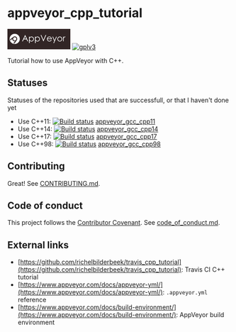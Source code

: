 # appveyor_cpp_tutorial

[![AppVeyor logo](AppVeyor.png)](https://appveyor-ci.org)
[![gplv3](http://www.gnu.org/graphics/gplv3-88x31.png)](http://www.gnu.org/licenses/gpl.html)

Tutorial how to use AppVeyor with C++.

## Statuses

Statuses of the repositories used that are successfull, or that I haven't done yet

 * Use C++11: [![Build status](https://ci.appveyor.com/api/projects/status/0b5s1keq9e3s9u08/branch/master?svg=true)](https://ci.appveyor.com/project/richelbilderbeek/appveyor-gcc-cpp11/branch/master) [appveyor_gcc_cpp11](https://www.github.com/richelbilderbeek/appveyor_gcc_cpp11)
 * Use C++14: [![Build status](https://ci.appveyor.com/api/projects/status/r0c3wnwin26yvfto/branch/master?svg=true)](https://ci.appveyor.com/project/richelbilderbeek/appveyor-gcc-cpp14/branch/master) [appveyor_gcc_cpp14](https://www.github.com/richelbilderbeek/appveyor_gcc_cpp14)
 * Use C++17: [![Build status](https://ci.appveyor.com/api/projects/status/r34ld400rp98dh6o/branch/master?svg=true)](https://ci.appveyor.com/project/richelbilderbeek/appveyor-gcc-cpp17/branch/master) [appveyor_gcc_cpp17](https://www.github.com/richelbilderbeek/appveyor_gcc_cpp17)
 * Use C++98: [![Build status](https://ci.appveyor.com/api/projects/status/l1u8fhfsmorqs2cg/branch/master?svg=true)](https://ci.appveyor.com/project/richelbilderbeek/appveyor-gcc-cpp98/branch/master) [appveyor_gcc_cpp98](https://www.github.com/richelbilderbeek/appveyor_gcc_cpp98)

## Contributing 

Great! See [CONTRIBUTING.md](CONTRIBUTING.md).

## Code of conduct

This project follows the [Contributor Covenant](http://contributor-covenant.org). See [code_of_conduct.md](code_of_conduct.md).

## External links

 * [https://github.com/richelbilderbeek/travis_cpp_tutorial](https://github.com/richelbilderbeek/travis_cpp_tutorial): Travis CI C++ tutorial
 * [https://www.appveyor.com/docs/appveyor-yml/](https://www.appveyor.com/docs/appveyor-yml/): `.appveyor.yml` reference
 * [https://www.appveyor.com/docs/build-environment/](https://www.appveyor.com/docs/build-environment/): AppVeyor build environment
